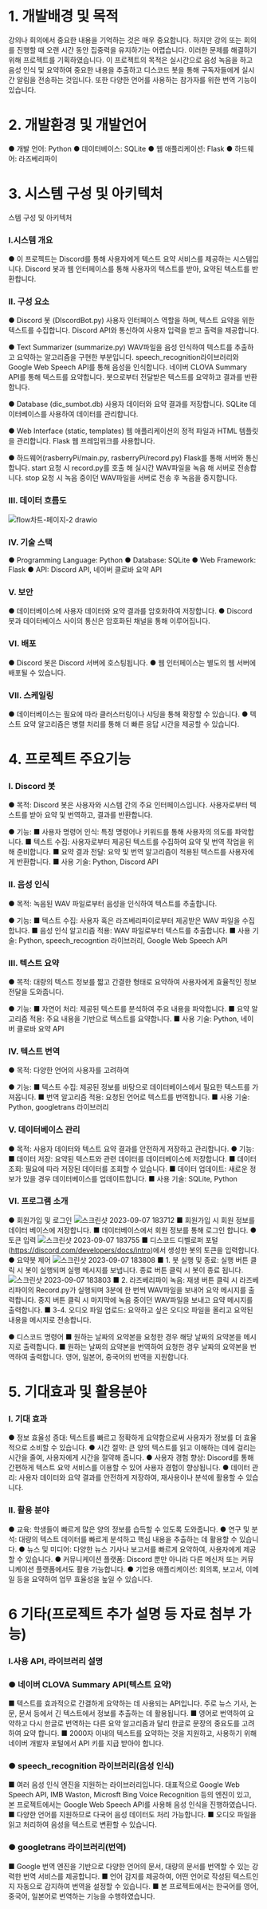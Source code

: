 # 1. 개발배경 및 목적

강의나 회의에서 중요한 내용을 기억하는 것은 매우 중요합니다. 하지만 강의 또는 회의를 진행할 때 오랜 시간 동안 집중력을 유지하기는 어렵습니다. 이러한 문제를 해결하기 위해 프로젝트를 기획하였습니다. 이 프로젝트의 목적은 실시간으로 음성 녹음을 하고 음성 인식 및 요약하여 중요한 내용을 추출하고 디스코드 봇을 통해 구독자들에게 실시간 알림을 전송하는 것입니다. 또한 다양한 언어를 사용하는 참가자를 위한 번역 기능이 있습니다.

# 2. 개발환경 및 개발언어

● 개발 언어: Python
● 데이터베이스: SQLite
● 웹 애플리케이션: Flask
● 하드웨어: 라즈베리파이


# 3. 시스템 구성 및 아키텍처
스템 구성 및 아키텍처
### I.시스템 개요
● 이 프로젝트는 Discord를 통해 사용자에게 텍스트 요약 서비스를 제공하는 시스템입니다. Discord 봇과 웹 인터페이스를 통해 사용자의 텍스트를 받아, 요약된 텍스트를 반환합니다.

### II. 구성 요소
● Discord 봇 (DIscordBot.py)
사용자 인터페이스 역할을 하며, 텍스트 요약을 위한 텍스트를 수집합니다.
Discord API와 통신하여 사용자 입력을 받고 출력을 제공합니다.

● Text Summarizer (summarize.py)
WAV파일을 음성 인식하여 텍스트를 추출하고 요약하는 알고리즘을 구현한 부분입니다.
speech_recognition라이브러리와 Google Web Speech API를 통해 음성을 인식합니다.
네이버 CLOVA Summary API를 통해 텍스트를 요약합니다.
봇으로부터 전달받은 텍스트를 요약하고 결과를 반환합니다.

● Database (dic_sumbot.db)
사용자 데이터와 요약 결과를 저장합니다.
SQLite 데이터베이스를 사용하여 데이터를 관리합니다.

● Web Interface (static, templates)
웹 애플리케이션의 정적 파일과 HTML 템플릿을 관리합니다.
Flask 웹 프레임워크를 사용합니다.

● 하드웨어(rasberryPi/main.py, rasberryPi/record.py)
Flask를 통해 서버와 통신합니다.
start 요청 시 record.py를 호출 해 실시간 WAV파일을 녹음 해 서버로 전송합니다.
stop 요청 시 녹음 중이던 WAV파일을 서버로 전송 후 녹음을 중지합니다.


### III. 데이터 흐름도
![flow차트-페이지-2 drawio](https://github.com/umdoyuun/DIENG_Project/assets/132773421/4d5a2727-45b4-4630-b88f-fdd3cef312f4)


### IV. 기술 스택
● Programming Language: Python
● Database: SQLite
● Web Framework: Flask
● API: Discord API, 네이버 클로바 요약 API

### V. 보안
● 데이터베이스에 사용자 데이터와 요약 결과를 암호화하여 저장합니다.
● Discord 봇과 데이터베이스 사이의 통신은 암호화된 채널을 통해 이루어집니다.

### VI. 배포
● Discord 봇은 Discord 서버에 호스팅됩니다.
● 웹 인터페이스는 별도의 웹 서버에 배포될 수 있습니다.

### VII. 스케일링
● 데이터베이스는 필요에 따라 클러스터링이나 샤딩을 통해 확장할 수 있습니다.
● 텍스트 요약 알고리즘은 병렬 처리를 통해 더 빠른 응답 시간을 제공할 수 있습니다.


# 4. 프로젝트 주요기능

### I. Discord 봇
● 목적: Discord 봇은 사용자와 시스템 간의 주요 인터페이스입니다. 사용자로부터 텍스트를 받아 요약 및 번역하고, 결과를 반환합니다.

● 기능: 
  ■ 사용자 명령어 인식: 특정 명령어나 키워드를 통해 사용자의 의도를 파악합니다.
  ■ 텍스트 수집: 사용자로부터 제공된 텍스트를 수집하여 요약 및 번역 작업을 위해 준비합니다.
  ■ 요약 결과 전달: 요약 및 번역 알고리즘이 적용된 텍스트를 사용자에게 반환합니다.
  ■ 사용 기술: Python, Discord API

### II. 음성 인식
● 목적: 녹음된 WAV 파일로부터 음성을 인식하여 텍스트를 추출합니다.

● 기능: 
  ■ 텍스트 수집: 사용자 혹은 라즈베리파이로부터 제공받은 WAV 파일을 수집합니다.
  ■ 음성 인식 알고리즘 적용: WAV 파일로부터 텍스트를 추출합니다.
  ■ 사용 기술: Python, speech_recogntion 라이브러리, Google Web Speech API

### III. 텍스트 요약
● 목적: 대량의 텍스트 정보를 짧고 간결한 형태로 요약하여 사용자에게 효율적인 정보 전달을 도와줍니다.

● 기능: 
  ■ 자연어 처리: 제공된 텍스트를 분석하여 주요 내용을 파악합니다.
  ■ 요약 알고리즘 적용: 주요 내용을 기반으로 텍스트를 요약합니다.
  ■ 사용 기술: Python, 네이버 클로바 요약 API

### IV. 텍스트 번역
● 목적: 다양한 언어의 사용자를 고려하여 

● 기능: 
  ■ 텍스트 수집: 제공된 정보를 바탕으로 데이터베이스에서 필요한 텍스트를 가져옵니다.
  ■ 번역 알고리즘 적용: 요청된 언어로 텍스트를 번역합니다.
  ■ 사용 기술: Python, googletrans 라이브러리

### V.  데이터베이스 관리
● 목적: 사용자 데이터와 텍스트 요약 결과를 안전하게 저장하고 관리합니다.
● 기능: 
  ■ 데이터 저장: 요약된 텍스트와 관련 데이터를 데이터베이스에 저장합니다.
  ■ 데이터 조회: 필요에 따라 저장된 데이터를 조회할 수 있습니다.
  ■ 데이터 업데이트: 새로운 정보가 있을 경우 데이터베이스를 업데이트합니다.
  ■ 사용 기술: SQLite, Python

### VI. 프로그램 소개
● 회원가입 및 로그인
![스크린샷 2023-09-07 183712](https://github.com/umdoyuun/DIENG_Project/assets/132773421/df93f4ad-f80b-484e-ac9a-b0b5a4b1ec61)
  ■ 회원가입 시 회원 정보를 데이터 베이스에 저장합니다.
  ■ 데이터베이스에서 회원 정보를 통해 로그인 합니다.
● 토큰 입력
![스크린샷 2023-09-07 183755](https://github.com/umdoyuun/DIENG_Project/assets/132773421/d5eb440e-0325-477b-893d-4200b5e37b29)
  ■ 디스코드 디벨로퍼 포털(https://discord.com/developers/docs/intro)에서 생성한 봇의 토큰을 입력합니다.
● 요약봇 제어
![스크린샷 2023-09-07 183808](https://github.com/umdoyuun/DIENG_Project/assets/132773421/a1f0b8f1-9408-448f-ba2a-55e7736e9043)
  ■ 1. 봇 실행 및 종료: 실행 버튼 클릭 시 봇이 실행되며 실행 메시지를 보냅니다. 종료 버튼 클릭 시 봇이 종료 됩니다.
![스크린샷 2023-09-07 183803](https://github.com/umdoyuun/DIENG_Project/assets/132773421/344731db-9fdb-4352-ab35-4c538b5349f1)
  ■ 2. 라즈베리파이 녹음: 재생 버튼 클릭 시 라즈베리파이의 Record.py가 실행되며 3분에 한 번씩 WAV파일을 보내어 요약 메시지를 출력합니다. 중지 버튼 클릭 시 마지막에 녹음 중이던 WAV파일을 보내고 요약 메시지를 출력합니다.
  ■ 3-4. 오디오 파일 업로드: 요약하고 싶은 오디오 파일을 올리고 요약된 내용을 메시지로 전송합니다.

● 디스코드 명령어
  ■ 원하는 날짜의 요약본을 요청한 경우 해당 날짜의 요약본을 메시지로 출력합니다.
  ■ 원하는 날짜의 요약본을 번역하여 요청한 경우 날짜의 요약본을 번역하여 출력합니다. 영어, 일본어, 중국어의 번역을 지원합니다.


# 5. 기대효과 및 활용분야

### I. 기대 효과
● 정보 효율성 증대: 텍스트를 빠르고 정확하게 요약함으로써 사용자가 정보를 더 효율적으로 소비할 수 있습니다.
● 시간 절약: 큰 양의 텍스트를 읽고 이해하는 데에 걸리는 시간을 줄여, 사용자에게 시간을 절약해 줍니다.
● 사용자 경험 향상: Discord를 통해 간편하게 텍스트 요약 서비스를 이용할 수 있어 사용자 경험이 향상됩니다.
● 데이터 관리: 사용자 데이터와 요약 결과를 안전하게 저장하여, 재사용이나 분석에 활용할 수 있습니다.
### II. 활용 분야
● 교육: 학생들이 빠르게 많은 양의 정보를 습득할 수 있도록 도와줍니다.
● 연구 및 분석: 대량의 텍스트 데이터를 빠르게 분석하고 핵심 내용을 추출하는 데 활용할 수 있습니다.
● 뉴스 및 미디어: 다양한 뉴스 기사나 보고서를 빠르게 요약하여, 사용자에게 제공할 수 있습니다.
● 커뮤니케이션 플랫폼: Discord 뿐만 아니라 다른 메신저 또는 커뮤니케이션 플랫폼에서도 활용 가능합니다.
● 기업용 애플리케이션: 회의록, 보고서, 이메일 등을 요약하여 업무 효율성을 높일 수 있습니다.

# 6 기타(프로젝트 추가 설명 등 자료 첨부 가능)
### I.사용 API, 라이브러리 설명
### ● 네이버 CLOVA Summary API(텍스트 요약)
  ■ 텍스트를 효과적으로 간결하게 요약하는 데 사용되는 API입니다. 주로 뉴스 기사, 논문, 문서 등에서 긴 텍스트에서 정보를 추출하는 데 활용됩니다.
  ■ 영어로 번역하여 요약하고 다시 한글로 번역하는 다른 요약 알고리즘과 달리 한글로 문장의 중요도를 고려하여 요약 합니다.
  ■ 2000자 이내의 텍스트를 요약하는 것을 지원하고, 사용하기 위해 네이버 개발자 포털에서 API 키를 지급 받아야 합니다.

### ● speech_recognition 라이브러리(음성 인식)
  ■ 여러 음성 인식 엔진을 지원하는 라이브러리입니다. 대표적으로 Google Web Speech API, IMB Waston, Microsft Bing Voice Recognition 등의 엔진이 있고, 본 프로젝트에서는 Google Web Speech API를 사용해 음성 인식을 진행하였습니다.
  ■ 다양한 언어를 지원하므로 다국어 음성 데이터도 처리 가능합니다.
  ■ 오디오 파일을 읽고 처리하여 음성을 텍스트로 변환할 수 있습니다.

### ● googletrans 라이브러리(번역)
  ■ Google 번역 엔진을 기반으로 다양한 언어의 문서, 대량의 문서를 번역할 수 있는 강력한 번역 서비스를 제공합니다.
  ■ 언어 감지를 제공하여, 어떤 언어로 작성된 텍스트인지 자동으로 감지하여 번역을 설정할 수 있습니다.
  ■ 본 프로젝트에서는 한국어를 영어, 중국어, 일본어로 번역하는 기능을 수행하였습니다.
